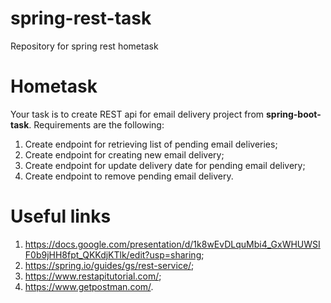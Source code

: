 # spring-rest-task

Repository for spring rest hometask

# Hometask

Your task is to create REST api for email delivery project from **spring-boot-task**. Requirements are the following:

1) Create endpoint for retrieving list of pending email deliveries;
2) Create endpoint for creating new email delivery;
3) Create endpoint for update delivery date for pending email delivery;
4) Create endpoint to remove pending email delivery.

# Useful links

1) https://docs.google.com/presentation/d/1k8wEvDLquMbi4_GxWHUWSIF0b9jHH8fpt_QKKdjKTlk/edit?usp=sharing;
2) https://spring.io/guides/gs/rest-service/;
3) https://www.restapitutorial.com/;
4) https://www.getpostman.com/.
